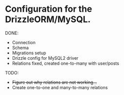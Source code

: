 # Configuration for the DrizzleORM/MySQL.

DONE:
- Connection
- Schema
- Migrations setup
- Drizzle config for MySQL2 driver
- Relations fixed, created one-to-many with user/posts

TODO:
- ~~Figure out why relations are not working...~~
- Create one-to-one and many-to-many relations

